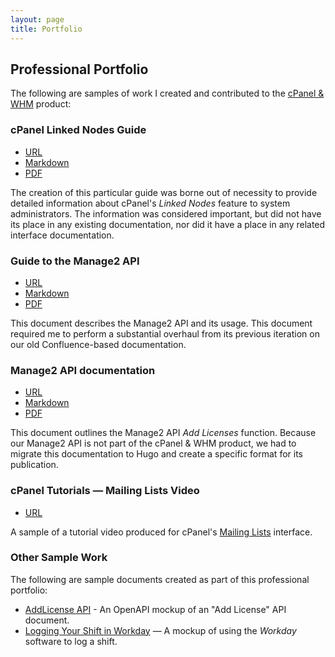 ```yaml
---
layout: page
title: Portfolio
---
```


## Professional Portfolio

The following are samples of work I created and contributed to the [cPanel & WHM](https://www.cpanel.net) product:

### cPanel Linked Nodes Guide

* [URL](https://docs.cpanel.net/knowledge-base/general-systems-administration/cpanel-linked-nodes-guide/)
* [Markdown](cPanel-LinkedNodesGuide)
* [PDF](cPanel-LinkedNodesGuide.pdf)

The creation of this particular guide was borne out of necessity to provide detailed information about cPanel's *Linked Nodes* feature to system administrators. The information was considered important, but did not have its place in any existing documentation, nor did it have a place in any related interface documentation.

### Guide to the Manage2 API

* [URL](https://docs.cpanel.net/manage2/knowledge-base/guide-to-the-manage2-api/)
* [Markdown](GuidetotheManage2API)
* [PDF](GuidetotheManage2API.pdf)

This document describes the Manage2 API and its usage. This document required me to perform a substantial overhaul from its previous iteration on our old Confluence-based documentation.

### Manage2 API documentation

* [URL](https://docs.cpanel.net/manage2/api/manage2-api-add-licenses/)
* [Markdown](Manage2APIFunction-AddLicenses.pdf)
* [PDF](Manage2APIFunctions-AddLicenses)

This document outlines the Manage2 API *Add Licenses* function. Because our Manage2 API is not part of the cPanel & WHM product, we had to migrate this documentation to Hugo and create a specific format for its publication.

### cPanel Tutorials — Mailing Lists Video

* [URL](https://www.youtube.com/watch?v=Nmot-5sgdj4&t)

A sample of a tutorial video produced for cPanel's [Mailing Lists](https://docs.cpanel.net/cpanel/email/mailing-lists/) interface.

### Other Sample Work
The following are sample documents created as part of this professional portfolio:

* [AddLicense API](https://app.swaggerhub.com/apis/ashleykinard/addlicense/1.0.0) - An OpenAPI mockup of an "Add License" API document.
* [Logging Your Shift in Workday](https://github.com/ashleykinard/samples/blob/origin/WorkdaySample.pdf) — A mockup of using the *Workday* software to log a shift.